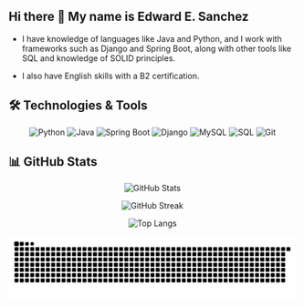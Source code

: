 ## Hi there 👋 My name is Edward E. Sanchez

<div align="left">
  
  - I have knowledge of languages like Java and Python, and I work with frameworks such as Django and Spring Boot, along with other tools like SQL and knowledge of SOLID
  principles.  
  
  - I also have English skills with a B2 certification.
  
</div>


## 🛠️ Technologies & Tools

<div align="center">
  
  ![Python](https://img.shields.io/badge/Python-3776AB?style=for-the-badge&logo=python&logoColor=white)
  ![Java](https://img.shields.io/badge/Java-007396?style=for-the-badge&logo=java&logoColor=white)
  ![Spring Boot](https://img.shields.io/badge/Spring%20Boot-6DB33F?style=for-the-badge&logo=springboot&logoColor=white)
  ![Django](https://img.shields.io/badge/Django-092E20?style=for-the-badge&logo=django&logoColor=white)
  ![MySQL](https://img.shields.io/badge/MySQL-4479A1?style=for-the-badge&logo=mysql&logoColor=white)
  ![SQL](https://img.shields.io/badge/SQL-003B57?style=for-the-badge&logo=sqlite&logoColor=white)
  ![Git](https://img.shields.io/badge/Git-F05032?style=for-the-badge&logo=git&logoColor=white)
  
</div>

## 📊 GitHub Stats</span>

<div align="center">
  
  ![GitHub Stats](https://github-readme-stats.vercel.app/api?username=EddSanchezz&show_icons=true&theme=tokyonight&hide_border=true)
  
  ![GitHub Streak](https://streak-stats.demolab.com/?user=EddSanchezz&theme=tokyonight&hide_border=true)
  
  ![Top Langs](https://github-readme-stats.vercel.app/api/top-langs/?username=EddSanchezz&layout=compact&theme=tokyonight&hide_border=true)
  
  ![snake gif](https://github.com/EddSanchezz/EddSanchezz/blob/output/github-snake-dark.svg)
  
</div>






